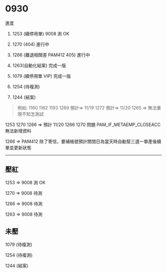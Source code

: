 # 0930

進度

1. 1253 (續停用單) 9008 測 OK
2. 1270 (404) 進行中 
3. 1266 (離退相關差 PAM412 405)  進行中

4. 1263(自動化結案) 完成一版

5. 1079 (續停用單 VIP) 完成一版
6. 1254 (待複測)
7. 1244 (結案)

> 例如:
> 1160 1162 1193 1269 預計=> 11/19
> 1272 預計=> 11/20
> 1265 => 無法重現不知怎測試

1253 1270 1266 => 預計  11/20
1266 1270 問題 PAM_IF_METAEMP_CLOSEACC 無法新增資料

1266 => PAM412 除了寄信，要補帳號預計關閉日為當天時自動幫三選一單產後續單並更新狀態

---

## 壓紅

1253 => 9008 測 OK

1270 => 9008 待測

1266 => 9008 待測

1263 => 9008 待測

## 未壓

1079 (待複測)

1254 (待複測)

1244 (結案)
